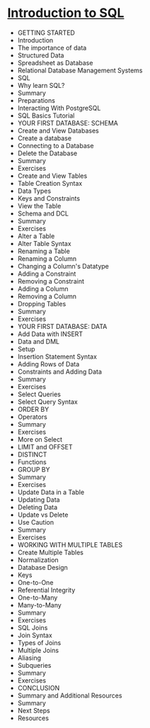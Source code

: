 # [Introduction to SQL](https://launchschool.com/books/sql)

- GETTING STARTED
- Introduction
- The importance of data
- Structured Data
- Spreadsheet as Database
- Relational Database Management Systems
- SQL
- Why learn SQL?
- Summary
- Preparations
- Interacting With PostgreSQL
- SQL Basics Tutorial
- YOUR FIRST DATABASE: SCHEMA
- Create and View Databases
- Create a database
- Connecting to a Database
- Delete the Database
- Summary
- Exercises
- Create and View Tables
- Table Creation Syntax
- Data Types
- Keys and Constraints
- View the Table
- Schema and DCL
- Summary
- Exercises
- Alter a Table
- Alter Table Syntax
- Renaming a Table
- Renaming a Column
- Changing a Column's Datatype
- Adding a Constraint
- Removing a Constraint
- Adding a Column
- Removing a Column
- Dropping Tables
- Summary
- Exercises
- YOUR FIRST DATABASE: DATA
- Add Data with INSERT
- Data and DML
- Setup
- Insertion Statement Syntax
- Adding Rows of Data
- Constraints and Adding Data
- Summary
- Exercises
- Select Queries
- Select Query Syntax
- ORDER BY
- Operators
- Summary
- Exercises
- More on Select
- LIMIT and OFFSET
- DISTINCT
- Functions
- GROUP BY
- Summary
- Exercises
- Update Data in a Table
- Updating Data
- Deleting Data
- Update vs Delete
- Use Caution
- Summary
- Exercises
- WORKING WITH MULTIPLE TABLES
- Create Multiple Tables
- Normalization
- Database Design
- Keys
- One-to-One
- Referential Integrity
- One-to-Many
- Many-to-Many
- Summary
- Exercises
- SQL Joins
- Join Syntax
- Types of Joins
- Multiple Joins
- Aliasing
- Subqueries
- Summary
- Exercises
- CONCLUSION
- Summary and Additional Resources
- Summary
- Next Steps
- Resources
